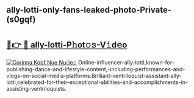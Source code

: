 ## ally-lotti-only-fans​-leaked-photo​-Private-(s0gqf)


# <h2><a href="https://mediaupload.pro?title=ally-lotti&ref=git">🔗👉 🔴 ally-lotti-P𝚑ot𝚘𝚜-V𝚒d𝚎o</a></h2>

[![Corinna Kopf Nue Nu𝚍e𝚜](https://i.imgur.com/0qMVB7G.gif)](https://mediaupload.pro?title=ally-lotti&ref=git)
Online-influencer-ally-lotti,known-for-publishing-dance-and-lifestyle-content,-including-performances-and-vlogs-on-social-media-platforms.Brilliant-ventriloquist-assistant-ally-lotti,celebrated-for-their-exceptional-abilities-and-accomplishments-in-assisting-ventriloquists.  